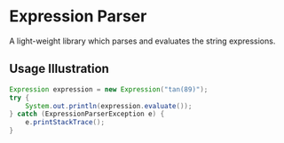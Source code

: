 # Expression Parser
A light-weight library which parses and evaluates the string expressions.  
## Usage Illustration
``` java
Expression expression = new Expression("tan(89)");
try {
    System.out.println(expression.evaluate());
} catch (ExpressionParserException e) {
    e.printStackTrace();
}    
```
